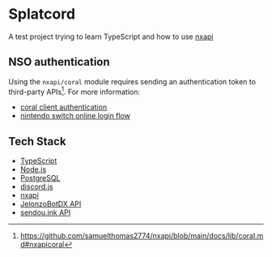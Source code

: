 # Splatcord
A test project trying to learn TypeScript and how to use [nxapi](https://github.com/samuelthomas2774/nxapi)

## NSO authentication
Using the `nxapi/coral` module requires sending an authentication token to third-party APIs[^1]. For more information:

[^1]: https://github.com/samuelthomas2774/nxapi/blob/main/docs/lib/coral.md#nxapicoral

- [coral client authentication](https://github.com/samuelthomas2774/nxapi/blob/main/README.md#coral-client-authentication)
- [nintendo switch online login flow](https://splatnet3-scraper.readthedocs.io/en/latest/misc/login_flow.html)

## Tech Stack
- [TypeScript](https://www.typescriptlang.org/)
- [Node.js](https://nodejs.org/)
- [PostgreSQL](https://node-postgres.com/)
- [discord.js](https://discord.js.org/)
- [nxapi](https://github.com/samuelthomas2774/nxapi)
- [JelonzoBotDX API](https://splatoon.oatmealdome.me/)
- [sendou.ink API](https://sendou.ink/)
